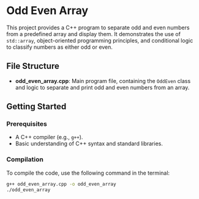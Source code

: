 # Odd Even Array

This project provides a C++ program to separate odd and even numbers from a predefined array and display them. It demonstrates the use of `std::array`, object-oriented programming principles, and conditional logic to classify numbers as either odd or even.

## File Structure
- **odd_even_array.cpp**: Main program file, containing the `OddEven` class and logic to separate and print odd and even numbers from an array.

## Getting Started

### Prerequisites
- A C++ compiler (e.g., `g++`).
- Basic understanding of C++ syntax and standard libraries.

### Compilation

To compile the code, use the following command in the terminal:
```bash
g++ odd_even_array.cpp -o odd_even_array
./odd_even_array